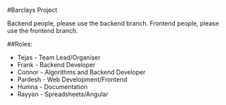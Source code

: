 #Barclays Project

Backend people, please use the backend branch.
Frontend people, please use the frontend branch.

##Roles:
* Tejas - Team Lead/Organiser
* Frank - Backend Developer
* Connor - Algorithms and Backend Developer
* Pardesh - Web Development/Frontend
* Humna - Documentation
* Rayyan - Spreadsheets/Angular

